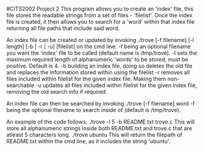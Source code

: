 #CITS2002 Project 2
This program allows you to create an 'index' file, this file stores the readable strings from a set of files - 'filelist'. Once the index file is created, it then allows you to search for a 'word' within that index file returning all file paths that include said word.

An index file can be created or updated by invoking ./trove [-f filename] [-l length] [-b | -r | -u] [filelist] on the cmd line.
-f being an optional filename you want the 'index' file to be called (default name is /tmp/trove).
-l sets the maximum required length of alphanumeric 'words' to be stored, must be positive. Default is 4.
-b building an index file, doing so deletes the old file and replaces the information stored within using the filelist
-r removes all files included within filelist for the given index file. Making them non-searchable
-u updates all files included within filelist for the given index file, removing the old search info if required.

An index file can then be searched by invoking ./trove [-f filename] word
-f being the optional filename to search inside of (default is /tmp/trove).

An example of the code follows:
./trove -l 5 -b README.txt trove.c
This will store all alphanumeric strings inside both README.txt and trove.c that are atleast 5 characters long.
./trove ubuntu
This will return the filepath of README.txt within the cmd line, as it includes the string 'ubuntu'.
